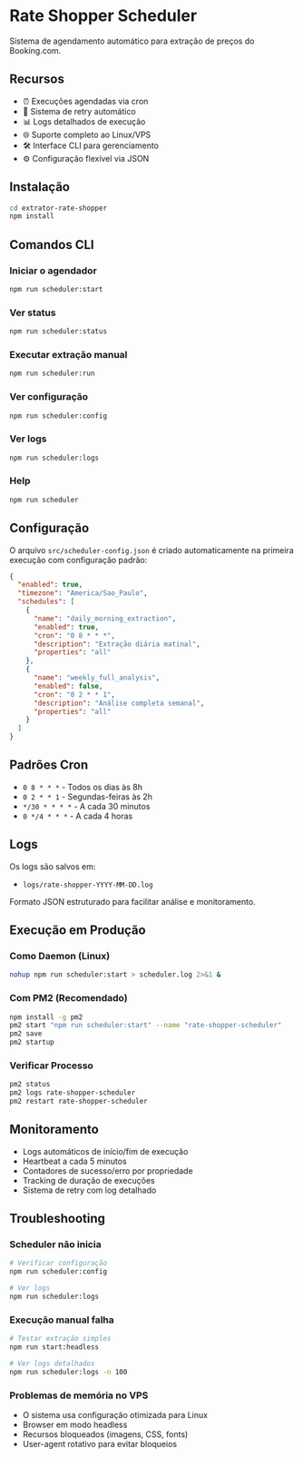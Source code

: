 # Rate Shopper Scheduler

Sistema de agendamento automático para extração de preços do Booking.com.

## Recursos

- ⏰ Execuções agendadas via cron
- 🔄 Sistema de retry automático
- 📊 Logs detalhados de execução
- 🌐 Suporte completo ao Linux/VPS
- 🛠️ Interface CLI para gerenciamento
- ⚙️ Configuração flexível via JSON

## Instalação

```bash
cd extrator-rate-shopper
npm install
```

## Comandos CLI

### Iniciar o agendador
```bash
npm run scheduler:start
```

### Ver status
```bash
npm run scheduler:status
```

### Executar extração manual
```bash
npm run scheduler:run
```

### Ver configuração
```bash
npm run scheduler:config
```

### Ver logs
```bash
npm run scheduler:logs
```

### Help
```bash
npm run scheduler
```

## Configuração

O arquivo `src/scheduler-config.json` é criado automaticamente na primeira execução com configuração padrão:

```json
{
  "enabled": true,
  "timezone": "America/Sao_Paulo",
  "schedules": [
    {
      "name": "daily_morning_extraction",
      "enabled": true,
      "cron": "0 8 * * *",
      "description": "Extração diária matinal",
      "properties": "all"
    },
    {
      "name": "weekly_full_analysis",
      "enabled": false,
      "cron": "0 2 * * 1",
      "description": "Análise completa semanal",
      "properties": "all"
    }
  ]
}
```

## Padrões Cron

- `0 8 * * *` - Todos os dias às 8h
- `0 2 * * 1` - Segundas-feiras às 2h
- `*/30 * * * *` - A cada 30 minutos
- `0 */4 * * *` - A cada 4 horas

## Logs

Os logs são salvos em:
- `logs/rate-shopper-YYYY-MM-DD.log`

Formato JSON estruturado para facilitar análise e monitoramento.

## Execução em Produção

### Como Daemon (Linux)
```bash
nohup npm run scheduler:start > scheduler.log 2>&1 &
```

### Com PM2 (Recomendado)
```bash
npm install -g pm2
pm2 start "npm run scheduler:start" --name "rate-shopper-scheduler"
pm2 save
pm2 startup
```

### Verificar Processo
```bash
pm2 status
pm2 logs rate-shopper-scheduler
pm2 restart rate-shopper-scheduler
```

## Monitoramento

- Logs automáticos de início/fim de execução
- Heartbeat a cada 5 minutos
- Contadores de sucesso/erro por propriedade
- Tracking de duração de execuções
- Sistema de retry com log detalhado

## Troubleshooting

### Scheduler não inicia
```bash
# Verificar configuração
npm run scheduler:config

# Ver logs
npm run scheduler:logs
```

### Execução manual falha
```bash
# Testar extração simples
npm run start:headless

# Ver logs detalhados
npm run scheduler:logs -n 100
```

### Problemas de memória no VPS
- O sistema usa configuração otimizada para Linux
- Browser em modo headless
- Recursos bloqueados (imagens, CSS, fonts)
- User-agent rotativo para evitar bloqueios